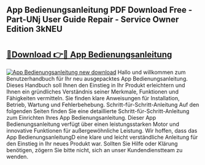 ## App Bedienungsanleitung PDF Download Free - Part-UNj User Guide Repair - Service Owner Edition 3kNEU

# <h2><a href="http://df48g8.blite.top/?on=App+Bedienungsanleitung">🔗Download 👉🔴 App Bedienungsanleitung</a></h2>

[![App Bedienungsanleitung new download](https://i.imgur.com/lujVjoI.png)](http://df48g8.blite.top/?on=App+Bedienungsanleitung)
Hallo und willkommen zum Benutzerhandbuch für Ihr neu ausgepacktes App Bedienungsanleitung. Dieses Handbuch soll Ihnen den Einstieg in Ihr Produkt erleichtern und Ihnen ein gründliches Verständnis seiner Merkmale, Funktionen und Fähigkeiten vermitteln. Sie finden klare Anweisungen für Installation, Betrieb, Wartung und Fehlerbehebung. Schritt-für-Schritt-Anleitung Auf den folgenden Seiten finden Sie eine detaillierte Schritt-für-Schritt-Anleitung zum Einrichten Ihres App Bedienungsanleitung. Dieser App Bedienungsanleitung verfügt über einen leistungsstarken Motor und innovative Funktionen für außergewöhnliche Leistung. Wir hoffen, dass das App BedienungsanleitungD eine klare und leicht verständliche Anleitung für den Einstieg in Ihr neues Produkt war. Sollten Sie Hilfe oder Klärung benötigen, zögern Sie bitte nicht, sich an unser Kundendienstteam zu wenden.

